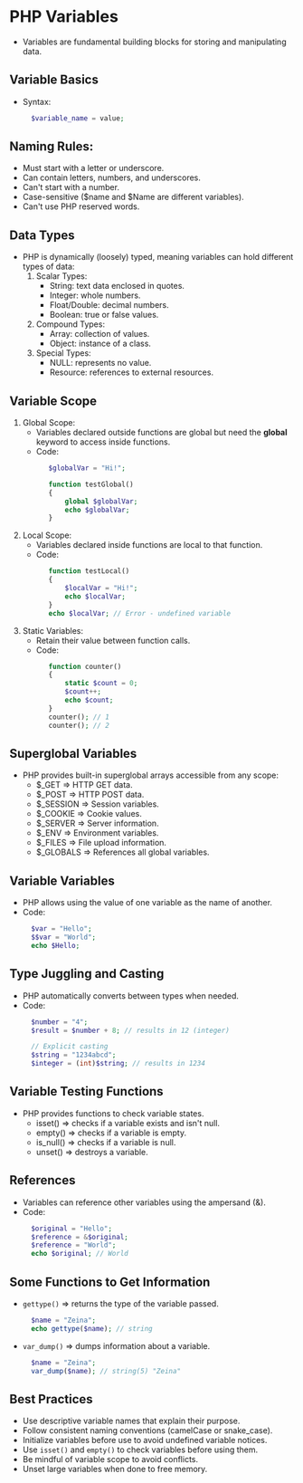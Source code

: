 # PHP Variables

- Variables are fundamental building blocks for storing and manipulating data.
## Variable Basics
- Syntax:
  ```php
    $variable_name = value;
  ```
## Naming Rules:
  - Must start with a letter or underscore.
  - Can contain letters, numbers, and underscores.
  - Can't start with a number.
  - Case-sensitive ($name and $Name are different variables).
  - Can't use PHP reserved words.

## Data Types
- PHP is dynamically (loosely) typed, meaning variables can hold different types of data:
  1. Scalar Types:
     - String: text data enclosed in quotes.
     - Integer: whole numbers.
     - Float/Double: decimal numbers.
     - Boolean: true or false values.
  2. Compound Types:
     - Array: collection of values.
     - Object: instance of a class.
  3. Special Types:
     - NULL: represents no value.
     - Resource: references to external resources.

## Variable Scope
1. Global Scope:
   - Variables declared outside functions are global but need the **global** keyword to access inside functions.
   - Code:
     ```php
        $globalVar = "Hi!";
     
        function testGlobal()
        {
            global $globalVar;
            echo $globalVar;
        }
     ```
2. Local Scope:
   - Variables declared inside functions are local to that function.
   - Code:
     ```php
        function testLocal()
        {
            $localVar = "Hi!";
            echo $localVar;
        }
        echo $localVar; // Error - undefined variable
     ```
3. Static Variables:
   - Retain their value between function calls.
   - Code:
     ```php
        function counter()
        {
            static $count = 0;
            $count++;
            echo $count;
        }
        counter(); // 1
        counter(); // 2
     ```

## Superglobal Variables
- PHP provides built-in superglobal arrays accessible from any scope:
  - $_GET ⇒ HTTP GET data.
  - $_POST ⇒ HTTP POST data.
  - $_SESSION ⇒ Session variables.
  - $_COOKIE ⇒ Cookie values.
  - $_SERVER ⇒ Server information.
  - $_ENV ⇒ Environment variables.
  - $_FILES ⇒ File upload information.
  - $_GLOBALS ⇒ References all global variables.

## Variable Variables
- PHP allows using the value of one variable as the name of another.
- Code:
  ```php
    $var = "Hello";
    $$var = "World";
    echo $Hello;
  ```

## Type Juggling and Casting
- PHP automatically converts between types when needed.
- Code:
  ```php
    $number = "4";
    $result = $number + 8; // results in 12 (integer)
  
    // Explicit casting
    $string = "1234abcd";
    $integer = (int)$string; // results in 1234
  ```
  
## Variable Testing Functions
- PHP provides functions to check variable states.
  - isset() ⇒ checks if a variable exists and isn't null.
  - empty() ⇒ checks if a variable is empty.
  - is_null() ⇒ checks if a variable is null.
  - unset() ⇒ destroys a variable.

## References
- Variables can reference other variables using the ampersand (&).
- Code:
  ```php
    $original = "Hello";
    $reference = &$original;
    $reference = "World";
    echo $original; // World
  ```

## Some Functions to Get Information
- `gettype()` ⇒ returns the type of the variable passed.
  ```php
    $name = "Zeina";
    echo gettype($name); // string
  ```
- `var_dump()` ⇒ dumps information about a variable.
  ```php
    $name = "Zeina";
    var_dump($name); // string(5) "Zeina"
  ```

## Best Practices
- Use descriptive variable names that explain their purpose.
- Follow consistent naming conventions (camelCase or snake_case).
- Initialize variables before use to avoid undefined variable notices.
- Use `isset()` and `empty()` to check variables before using them.
- Be mindful of variable scope to avoid conflicts.
- Unset large variables when done to free memory.
